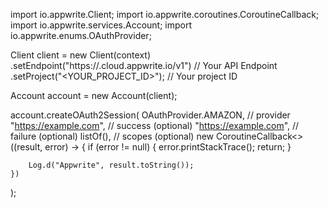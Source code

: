 import io.appwrite.Client;
import io.appwrite.coroutines.CoroutineCallback;
import io.appwrite.services.Account;
import io.appwrite.enums.OAuthProvider;

Client client = new Client(context)
    .setEndpoint("https://<REGION>.cloud.appwrite.io/v1") // Your API Endpoint
    .setProject("<YOUR_PROJECT_ID>"); // Your project ID

Account account = new Account(client);

account.createOAuth2Session(
    OAuthProvider.AMAZON, // provider 
    "https://example.com", // success (optional)
    "https://example.com", // failure (optional)
    listOf(), // scopes (optional)
    new CoroutineCallback<>((result, error) -> {
        if (error != null) {
            error.printStackTrace();
            return;
        }

        Log.d("Appwrite", result.toString());
    })
);

